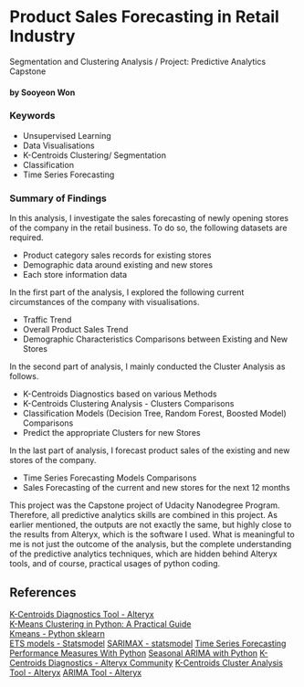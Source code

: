 # Product Sales Forecasting in Retail Industry
Segmentation and Clustering Analysis / Project: Predictive Analytics Capstone


#### by Sooyeon Won

### Keywords
- Unsupervised Learning
- Data Visualisations
- K-Centroids Clustering/ Segmentation
- Classification 
- Time Series Forecasting 


### Summary of Findings

In this analysis, I investigate the sales forecasting of newly opening stores of the company in the retail business. To do so, the following datasets are required.
- Product category sales records for existing stores
- Demographic data around existing and new stores
- Each store information data

In the first part of the analysis, I explored the following current circumstances of the company with visualisations.
- Traffic Trend
- Overall Product Sales Trend
- Demographic Characteristics Comparisons between Existing and New Stores

In the second part of analysis, I mainly conducted the Cluster Analysis as follows.
- K-Centroids Diagnostics based on various Methods
- K-Centroids Clustering Analysis - Clusters Comparisons
- Classification Models (Decision Tree, Random Forest, Boosted Model) Comparisons
- Predict the appropriate Clusters for new Stores

In the last part of analysis, I forecast product sales of the existing and new stores of the company.
- Time Series Forecasting Models Comparisons
- Sales Forecasting of the current and new stores for the next 12 months

This project was the Capstone project of Udacity Nanodegree Program. Therefore, all predictive analytics skills are combined in this project. As earlier mentioned, the outputs are not exactly the same, but highly close to the results from Alteryx, which is the software I used. What is meaningful to me is not just the outcome of the analysis, but the complete understanding of the predictive analytics techniques, which are hidden behind Alteryx tools, and of course, practical usages of python coding.


## References 

[K-Centroids Diagnostics Tool - Alteryx](https://help.alteryx.com/current/designer/k-centroids-diagnostics-tool)<br>
[K-Means Clustering in Python: A Practical Guide](https://realpython.com/k-means-clustering-python/)<br>
[Kmeans - Python sklearn](https://scikit-learn.org/stable/modules/generated/sklearn.cluster.KMeans.html)<br>
[ETS models - Statsmodel](https://www.statsmodels.org/stable/examples/notebooks/generated/ets.html?highlight=get_prediction#)
[SARIMAX - statsmodel](https://www.statsmodels.org/dev/generated/statsmodels.tsa.statespace.sarimax.SARIMAX.html)
[Time Series Forecasting Performance Measures With Python](https://machinelearningmastery.com/time-series-forecasting-performance-measures-with-python/)
[Seasonal ARIMA with Python](https://www.seanabu.com/2016/03/22/time-series-seasonal-ARIMA-model-in-python/)
[K-Centroids Diagnostics - Alteryx Community](https://community.alteryx.com/t5/Alteryx-Designer-Knowledge-Base/Tool-Mastery-K-Centroids-Diagnostics/ta-p/302311)
[K-Centroids Cluster Analysis Tool - Alteryx](https://help.alteryx.com/current/designer/k-centroids-cluster-analysis-tool)
[ARIMA Tool - Alteryx](https://help.alteryx.com/current/designer/arima-tool)
